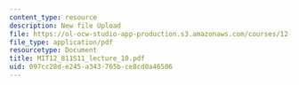 ```yaml
---
content_type: resource
description: New file Upload
file: https://ol-ocw-studio-app-production.s3.amazonaws.com/courses/12-811-tropical-meteorology-spring-2011/097cc28de245a343765bce8cd0a46506_MIT12_811S11_lecture_10.pdf
file_type: application/pdf
resourcetype: Document
title: MIT12_811S11_lecture_10.pdf
uid: 097cc28d-e245-a343-765b-ce8cd0a46506
---
```

